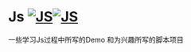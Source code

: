 # Js [![JS](https://img.shields.io/badge/project-%E5%BE%AE%E5%8D%9A%E5%A2%9E%E7%B2%89-blue.svg)](https://github.com/ScarlettRay/Js/tree/master/%E5%BE%AE%E5%8D%9A%E5%A2%9E%E7%B2%89)[![JS](https://img.shields.io/badge/project-js%E5%BC%B9%E7%AA%97-brightgreen.svg)](https://github.com/ScarlettRay/Js/tree/master/FlowWin)

一些学习Js过程中所写的Demo
和为兴趣所写的脚本项目
